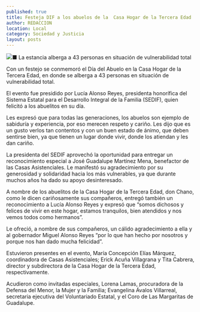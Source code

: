 ```yaml
---
published: true
title: Festeja DIF a los abuelos de la  Casa Hogar de la Tercera Edad
author: REDACCION
location: Local
category: Sociedad y Justicia
layout: posts
---
```


![](http://i.imgur.com/CNFOAZKm.jpg)■ La estancia alberga a 43 personas en situación de vulnerabilidad total

Con un festejo se conmemoró el Día del Abuelo en la Casa Hogar de la Tercera Edad, en donde se alberga a 43 personas en situación de vulnerabilidad total.

El evento fue presidido por Lucía Alonso Reyes, presidenta honorífica del Sistema Estatal para el Desarrollo Integral de la Familia (SEDIF), quien felicitó a los abuelitos en su día.

Les expresó que para todas las generaciones, los abuelos son ejemplo de sabiduría y experiencia, por eso merecen respeto y cariño. Les dijo que es un gusto verlos tan contentos y con un buen estado de ánimo, que deben sentirse bien, ya que tienen un lugar donde vivir, donde los atiendan y les dan cariño.

La presidenta del SEDIF aprovechó la oportunidad para entregar un reconocimiento especial a José Guadalupe Martínez Mena, benefactor de las Casas Asistenciales. Le manifestó su agradecimiento por su generosidad y solidaridad hacia los más vulnerables, ya que durante muchos años ha dado su apoyo desinteresado.

A nombre de los abuelitos de la Casa Hogar de la Tercera Edad, don Chano, como le dicen cariñosamente sus compañeros, entregó también un reconocimiento a Lucía Alonso Reyes y expresó que “somos dichosos y felices de vivir en este hogar, estamos tranquilos, bien atendidos y nos vemos todos como hermanos”.

Le ofreció, a nombre de sus compañeros, un cálido agradecimiento a ella y al gobernador Miguel Alonso Reyes “por lo que han hecho por nosotros y porque nos han dado mucha felicidad”.

Estuvieron presentes en el evento, María Concepción Elías Márquez, coordinadora de Casas Asistenciales; Erick Acuña Villagrana y Tita Cabrera, director y subdirectora de la Casa Hogar de la Tercera Edad, respectivamente.

Acudieron como invitadas especiales, Lorena Lamas, procuradora de la Defensa del Menor, la Mujer y la Familia; Evangelina Ávalos Villarreal, secretaria ejecutiva del Voluntariado Estatal, y el Coro de Las Margaritas de Guadalupe.
